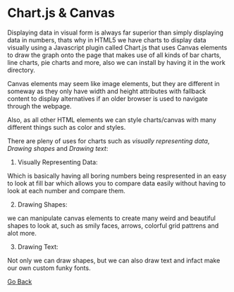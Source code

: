 # Chart.js & Canvas


Displaying data in visual form is always far superior than simply displaying data in numbers, thats why in HTML5 we have charts to display data visually using a Javascript plugin called Chart.js that uses Canvas elements to draw the graph onto the page that makes use of all kinds of bar charts, line charts, pie charts and more, also we can install by having it in the work directory.


Canvas elements may seem like image elements, but they are different in someway as they only have width and height attributes with fallback content to display alternatives if an older browser is used to navigate through the webpage.

Also, as all other HTML elements we can style charts/canvas with many different things such as color and styles.



There are pleny of uses for charts such as *visually representing data*, *Drawing shapes* and *Drawing text*:

1. Visually Representing Data:

Which is basically having all boring numbers being respresented in an easy to look at fill bar which allows you to compare data easily without having to look at each number and compare them.

2. Drawing Shapes:

we can manipulate canvas elements to create many weird and beautiful shapes to look at, such as smily faces, arrows, colorful grid pattrens and alot more.

3. Drawing Text:

Not only we can draw shapes, but we can also draw text and infact make our own custom funky fonts.






[Go Back](https://musaabshalaldeh.github.io/reading-notes/)